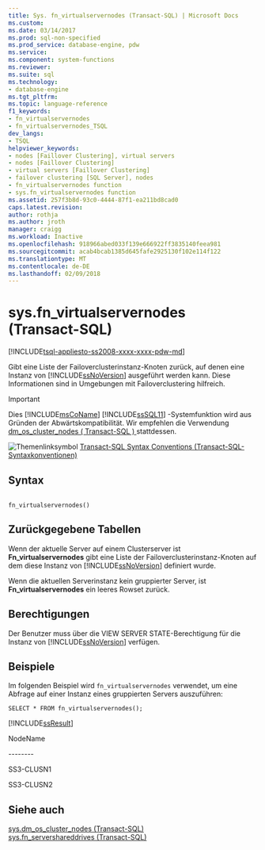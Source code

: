 ```yaml
---
title: Sys. fn_virtualservernodes (Transact-SQL) | Microsoft Docs
ms.custom: 
ms.date: 03/14/2017
ms.prod: sql-non-specified
ms.prod_service: database-engine, pdw
ms.service: 
ms.component: system-functions
ms.reviewer: 
ms.suite: sql
ms.technology:
- database-engine
ms.tgt_pltfrm: 
ms.topic: language-reference
f1_keywords:
- fn_virtualservernodes
- fn_virtualservernodes_TSQL
dev_langs:
- TSQL
helpviewer_keywords:
- nodes [Faillover Clustering], virtual servers
- nodes [Faillover Clustering]
- virtual servers [Faillover Clustering]
- failover clustering [SQL Server], nodes
- fn_virtualservernodes function
- sys.fn_virtualservernodes function
ms.assetid: 257f3b8d-93c0-4444-87f1-ea211bd8cad0
caps.latest.revision: 
author: rothja
ms.author: jroth
manager: craigg
ms.workload: Inactive
ms.openlocfilehash: 918966abed033f139e666922ff3835140feea981
ms.sourcegitcommit: acab4bcab1385d645fafe2925130f102e114f122
ms.translationtype: MT
ms.contentlocale: de-DE
ms.lasthandoff: 02/09/2018
---
```

# <a name="sysfnvirtualservernodes-transact-sql"></a>sys.fn_virtualservernodes (Transact-SQL)
[!INCLUDE[tsql-appliesto-ss2008-xxxx-xxxx-pdw-md](../../includes/tsql-appliesto-ss2008-xxxx-xxxx-pdw-md.md)]

  Gibt eine Liste der Failoverclusterinstanz-Knoten zurück, auf denen eine Instanz von [!INCLUDE[ssNoVersion](../../includes/ssnoversion-md.md)] ausgeführt werden kann. Diese Informationen sind in Umgebungen mit Failoverclustering hilfreich.  
  
> [!IMPORTANT]  
>  Dies [!INCLUDE[msCoName](../../includes/msconame-md.md)] [!INCLUDE[ssSQL11](../../includes/sssql11-md.md)] -Systemfunktion wird aus Gründen der Abwärtskompatibilität. Wir empfehlen die Verwendung [dm_os_cluster_nodes &#40; Transact-SQL &#41; ](../../relational-databases/system-dynamic-management-views/sys-dm-os-cluster-nodes-transact-sql.md) stattdessen.  
  
 ![Themenlinksymbol](../../database-engine/configure-windows/media/topic-link.gif "Topic link icon") [Transact-SQL Syntax Conventions (Transact-SQL-Syntaxkonventionen)](../../t-sql/language-elements/transact-sql-syntax-conventions-transact-sql.md)  
  
## <a name="syntax"></a>Syntax  
  
```  
  
fn_virtualservernodes()  
```  
  
## <a name="tables-returned"></a>Zurückgegebene Tabellen  
 Wenn der aktuelle Server auf einem Clusterserver ist **Fn_virtualservernodes** gibt eine Liste der Failoverclusterinstanz-Knoten auf dem diese Instanz von [!INCLUDE[ssNoVersion](../../includes/ssnoversion-md.md)] definiert wurde.  
  
 Wenn die aktuellen Serverinstanz kein gruppierter Server, ist **Fn_virtualservernodes** ein leeres Rowset zurück.  
  
## <a name="permissions"></a>Berechtigungen  
 Der Benutzer muss über die VIEW SERVER STATE-Berechtigung für die Instanz von [!INCLUDE[ssNoVersion](../../includes/ssnoversion-md.md)] verfügen.  
  
## <a name="examples"></a>Beispiele  
 Im folgenden Beispiel wird `fn_virtualservernodes` verwendet, um eine Abfrage auf einer Instanz eines gruppierten Servers auszuführen:  
  
```  
SELECT * FROM fn_virtualservernodes();  
```  
  
 [!INCLUDE[ssResult](../../includes/ssresult-md.md)]  
  
 NodeName  
  
 -------\-  
  
 SS3-CLUSN1  
  
 SS3-CLUSN2  
  
## <a name="see-also"></a>Siehe auch  
 [sys.dm_os_cluster_nodes &#40;Transact-SQL&#41;](../../relational-databases/system-dynamic-management-views/sys-dm-os-cluster-nodes-transact-sql.md)   
 [sys.fn_servershareddrives &#40;Transact-SQL&#41;](../../relational-databases/system-functions/sys-fn-servershareddrives-transact-sql.md)  
  
  
